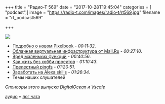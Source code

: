 +++
title = "Радио-Т 569"
date = "2017-10-28T19:45:04"
categories = [ "podcast",]
image = "https://radio-t.com/images/radio-t/rt569.jpg"
filename = "rt_podcast569"

+++

![](https://radio-t.com/images/radio-t/rt569.jpg)

- [Подробно о новом Pixelbook](https://www.theverge.com/2017/10/26/16550908/google-pixelbook-review-chromebook-android-laptop) - *00:11:32*.
- [Облачная виртуальная инфраструктура от Mail.Ru](https://biz.mail.ru/infra/) - *00:27:10*.
- [Вред маленьких функций](https://habrahabr.ru/company/nixsolutions/blog/341034/) - *00:40:56*.
- [Как жить без хобби проектов](https://www.codementor.io/ezekielbuchheit/no-i-have-no-side-code-projects-to-show-you-cz1tyhgdz) - *01:10:43*.
- [Прелестный pingfs](https://github.com/yarrick/pingfs/blob/master/README) - *01:20:51*.
- [Заработать на Alexa skills](https://techcrunch.com/2017/10/25/amazon-introduces-subscriptions-for-alexa-skills-makes-them-free-for-prime-members/) - *01:26:34*.
- Темы наших слушателей

*Спонсоры этого выпуска [DigitalOcean](https://do.co/radiot) и [Vscale](http://bit.ly/radio-t_vscale)*

[аудио](https://cdn.radio-t.com/rt_podcast569.mp3) • [лог чата](http://chat.radio-t.com/logs/radio-t-569.html)
<audio src="https://cdn.radio-t.com/rt_podcast569.mp3" preload="none"></audio>
